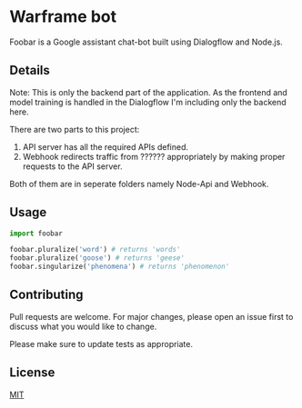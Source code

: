 # Warframe bot

Foobar is a Google assistant chat-bot built using Dialogflow and Node.js.

## Details

Note: This is only the backend part of the application. As the frontend and model training is handled in the Dialogflow I'm including only the backend here.

There are two parts to this project:
 1. API server has all the required APIs defined.
 2. Webhook redirects traffic from ?????? appropriately by making proper requests to the API server.

Both of them are in seperate folders namely Node-Api and Webhook. 



## Usage

```python
import foobar

foobar.pluralize('word') # returns 'words'
foobar.pluralize('goose') # returns 'geese'
foobar.singularize('phenomena') # returns 'phenomenon'
```

## Contributing
Pull requests are welcome. For major changes, please open an issue first to discuss what you would like to change.

Please make sure to update tests as appropriate.

## License
[MIT](https://choosealicense.com/licenses/mit/)
